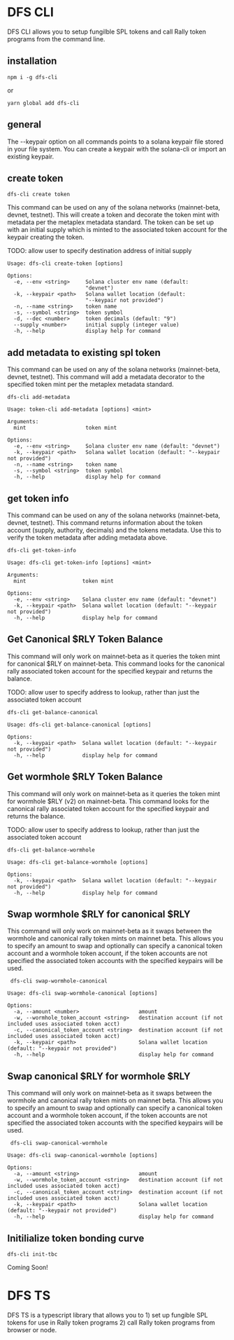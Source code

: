 
# DFS CLI 

DFS CLI allows you to setup fungilble SPL tokens and call Rally token programs from the command line. 

## installation 

`npm i -g dfs-cli`

or 

`yarn global add dfs-cli`

## general

The --keypair option on all commands points to a solana keypair file stored in your file system. You can create a keypair with the solana-cli or import an existing keypair.


## create token

`dfs-cli create token`

This command can be used on any of the solana networks (mainnet-beta, devnet, testnet). This will create a token and decorate the token mint with metadata per the metaplex metadata standard. The token can be set up with an initial supply which is minted to the associated token account for the keypair creating the token. 

TODO: allow user to specify destination address of initial supply


```
Usage: dfs-cli create-token [options]

Options:
  -e, --env <string>     Solana cluster env name (default:
                         "devnet")
  -k, --keypair <path>   Solana wallet location (default:
                         "--keypair not provided")
  -n, --name <string>    token name
  -s, --symbol <string>  token symbol
  -d, --dec <number>     token decimals (default: "9")
  --supply <number>      initial supply (integer value)
  -h, --help             display help for command

```

## add metadata to existing spl token

This command can be used on any of the solana networks (mainnet-beta, devnet, testnet). This command will add a metadata decorator to the specified token mint per the metaplex metadata standard. 

`dfs-cli add-metadata`

```
Usage: token-cli add-metadata [options] <mint>

Arguments:
  mint                   token mint

Options:
  -e, --env <string>     Solana cluster env name (default: "devnet")
  -k, --keypair <path>   Solana wallet location (default: "--keypair not provided")
  -n, --name <string>    token name
  -s, --symbol <string>  token symbol
  -h, --help             display help for command
  ```


## get token info

This command can be used on any of the solana networks (mainnet-beta, devnet, testnet). This command returns information about the token account (supply, authority, decimals) and the tokens metadata. Use this to verify the token metadata after adding metadata above.

`dfs-cli get-token-info`

```
Usage: dfs-cli get-token-info [options] <mint>

Arguments:
  mint                  token mint

Options:
  -e, --env <string>    Solana cluster env name (default: "devnet")
  -k, --keypair <path>  Solana wallet location (default: "--keypair not provided")
  -h, --help            display help for command
  ```
## Get Canonical $RLY Token Balance

This command will only work on mainnet-beta as it queries the token mint for canonical $RLY on mainnet-beta. This command looks for the canonical rally associated token account for the specified keypair and returns the balance. 

TODO: allow user to specify address to lookup, rather than just the associated token account

`dfs-cli get-balance-canonical`

```
Usage: dfs-cli get-balance-canonical [options]

Options:
  -k, --keypair <path>  Solana wallet location (default: "--keypair not provided")
  -h, --help            display help for command
```

## Get wormhole $RLY Token Balance

This command will only work on mainnet-beta as it queries the token mint for wormhole $RLY (v2) on mainnet-beta. This command looks for the canonical rally associated token account for the specified keypair and returns the balance. 

TODO: allow user to specify address to lookup, rather than just the associated token account

`dfs-cli get-balance-wormhole`

```
Usage: dfs-cli get-balance-wormhole [options]

Options:
  -k, --keypair <path>  Solana wallet location (default: "--keypair not provided")
  -h, --help            display help for command
```


## Swap wormhole $RLY for canonical $RLY

This command will only work on mainnet-beta as it swaps between the wormhole and canonical rally token mints on mainnet beta. This allows you to specify an amount to swap and optionally can specify a canonical token account and a wormhole token account, if the token accounts are not specified the associated token accounts with the specified keypairs will be used.

` dfs-cli swap-wormhole-canonical`

```
Usage: dfs-cli swap-wormhole-canonical [options]

Options:
  -a, --amount <number>                   amount
  -w, --wormhole_token_account <string>   destination account (if not included uses associated token acct)
  -c, --canonical_token_account <string>  destination account (if not included uses associated token acct)
  -k, --keypair <path>                    Solana wallet location (default: "--keypair not provided")
  -h, --help                              display help for command
```

## Swap canonical $RLY for wormhole $RLY

This command will only work on mainnet-beta as it swaps between the wormhole and canonical rally token mints on mainnet beta. This allows you to specify an amount to swap and optionally can specify a canonical token account and a wormhole token account, if the token accounts are not specified the associated token accounts with the specified keypairs will be used.

` dfs-cli swap-canonical-wormhole`

```
Usage: dfs-cli swap-canonical-wormhole [options]

Options:
  -a, --amount <string>                   amount
  -w, --wormhole_token_account <string>   destination account (if not included uses associated token acct)
  -c, --canonical_token_account <string>  destination account (if not included uses associated token acct)
  -k, --keypair <path>                    Solana wallet location (default: "--keypair not provided")
  -h, --help                              display help for command
```

## Initilialize token bonding curve

`dfs-cli init-tbc`


Coming Soon!

# DFS TS

DFS TS is a typescript library that allows you to 1) set up fungible SPL tokens for use in Rally token programs 2) call Rally token programs from browser or node. 

